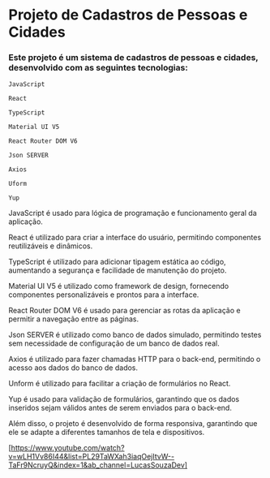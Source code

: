 

# Projeto de Cadastros de Pessoas e Cidades
### Este projeto é um sistema de cadastros de pessoas e cidades, desenvolvido com as seguintes tecnologias:
```
JavaScript

React

TypeScript

Material UI V5

React Router DOM V6

Json SERVER

Axios

Uform

Yup
```
JavaScript é usado para lógica de programação e funcionamento geral da aplicação.

React é utilizado para criar a interface do usuário, permitindo componentes reutilizáveis ​​e dinâmicos.

TypeScript é utilizado para adicionar tipagem estática ao código, aumentando a segurança e facilidade de manutenção do projeto.

Material UI V5 é utilizado como framework de design, fornecendo componentes personalizáveis ​​e prontos para a interface.

React Router DOM V6 é usado para gerenciar as rotas da aplicação e permitir a navegação entre as páginas.

Json SERVER é utilizado como banco de dados simulado, permitindo testes sem necessidade de configuração de um banco de dados real.

Axios é utilizado para fazer chamadas HTTP para o back-end, permitindo o acesso aos dados do banco de dados.

Unform é utilizado para facilitar a criação de formulários no React.

Yup é usado para validação de formulários, garantindo que os dados inseridos sejam válidos antes de serem enviados para o back-end.

Além disso, o projeto é desenvolvido de forma responsiva, garantindo que ele se adapte a diferentes tamanhos de tela e dispositivos.



[https://www.youtube.com/watch?v=wLH1Vv86I44&list=PL29TaWXah3iaqOejItvW--TaFr9NcruyQ&index=1&ab_channel=LucasSouzaDev]
